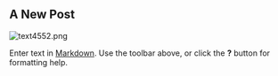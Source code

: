 ## A New Post
![text4552.png]({{site.baseurl}}/img/text4552.png)

Enter text in [Markdown](http://daringfireball.net/projects/markdown/). Use the toolbar above, or click the **?** button for formatting help.
